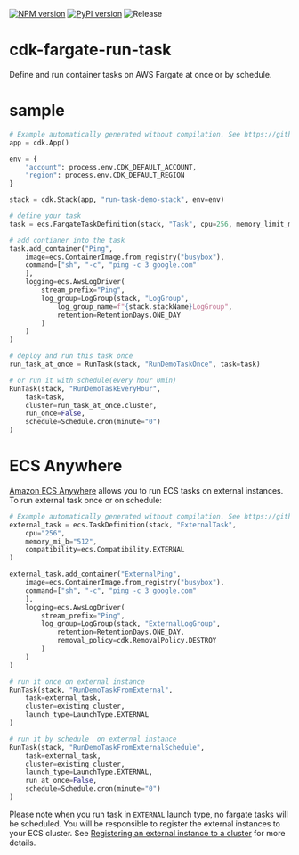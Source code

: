 [![NPM version](https://badge.fury.io/js/cdk-fargate-run-task.svg)](https://badge.fury.io/js/cdk-fargate-run-task)
[![PyPI version](https://badge.fury.io/py/cdk-fargate-run-task.svg)](https://badge.fury.io/py/cdk-fargate-run-task)
![Release](https://github.com/pahud/cdk-fargate-run-task/workflows/Release/badge.svg?branch=main)

# cdk-fargate-run-task

Define and run container tasks on AWS Fargate at once or by schedule.

# sample

```python
# Example automatically generated without compilation. See https://github.com/aws/jsii/issues/826
app = cdk.App()

env = {
    "account": process.env.CDK_DEFAULT_ACCOUNT,
    "region": process.env.CDK_DEFAULT_REGION
}

stack = cdk.Stack(app, "run-task-demo-stack", env=env)

# define your task
task = ecs.FargateTaskDefinition(stack, "Task", cpu=256, memory_limit_mi_b=512)

# add contianer into the task
task.add_container("Ping",
    image=ecs.ContainerImage.from_registry("busybox"),
    command=["sh", "-c", "ping -c 3 google.com"
    ],
    logging=ecs.AwsLogDriver(
        stream_prefix="Ping",
        log_group=LogGroup(stack, "LogGroup",
            log_group_name=f"{stack.stackName}LogGroup",
            retention=RetentionDays.ONE_DAY
        )
    )
)

# deploy and run this task once
run_task_at_once = RunTask(stack, "RunDemoTaskOnce", task=task)

# or run it with schedule(every hour 0min)
RunTask(stack, "RunDemoTaskEveryHour",
    task=task,
    cluster=run_task_at_once.cluster,
    run_once=False,
    schedule=Schedule.cron(minute="0")
)
```

# ECS Anywhere

[Amazon ECS Anywhere](https://aws.amazon.com/ecs/anywhere/) allows you to run ECS tasks on external instances. To run external task once or on schedule:

```python
# Example automatically generated without compilation. See https://github.com/aws/jsii/issues/826
external_task = ecs.TaskDefinition(stack, "ExternalTask",
    cpu="256",
    memory_mi_b="512",
    compatibility=ecs.Compatibility.EXTERNAL
)

external_task.add_container("ExternalPing",
    image=ecs.ContainerImage.from_registry("busybox"),
    command=["sh", "-c", "ping -c 3 google.com"
    ],
    logging=ecs.AwsLogDriver(
        stream_prefix="Ping",
        log_group=LogGroup(stack, "ExternalLogGroup",
            retention=RetentionDays.ONE_DAY,
            removal_policy=cdk.RemovalPolicy.DESTROY
        )
    )
)

# run it once on external instance
RunTask(stack, "RunDemoTaskFromExternal",
    task=external_task,
    cluster=existing_cluster,
    launch_type=LaunchType.EXTERNAL
)

# run it by schedule  on external instance
RunTask(stack, "RunDemoTaskFromExternalSchedule",
    task=external_task,
    cluster=existing_cluster,
    launch_type=LaunchType.EXTERNAL,
    run_at_once=False,
    schedule=Schedule.cron(minute="0")
)
```

Please note when you run task in `EXTERNAL` launch type, no fargate tasks will be scheduled. You will be responsible to register the external instances to your ECS cluster. See [Registering an external instance to a cluster](https://docs.aws.amazon.com/AmazonECS/latest/developerguide/ecs-anywhere-registration.html) for more details.
